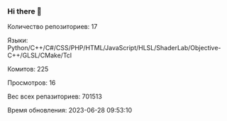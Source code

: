 ### Hi there 👋
Количество репозиториев: 17

Языки: Python/C++/C#/CSS/PHP/HTML/JavaScript/HLSL/ShaderLab/Objective-C++/GLSL/CMake/Tcl

Комитов: 225

Просмотров: 16

Вес всех репазиториев: 701513

Время обновления: 2023-06-28 09:53:10

<!--
https://github.com/rzashakeri/beautify-github-profile
-->
